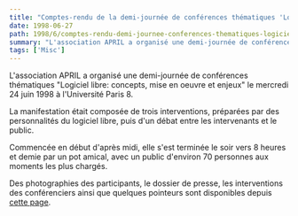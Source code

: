 ```yaml
---
title: "Comptes-rendu de la demi-journée de conférences thématiques 'Logiciel libre: concepts, mise en oeuvre et enjeux' organisée par APRIL"
date: 1998-06-27
path: 1998/6/comptes-rendu-demi-journee-conferences-thematiques-logiciel-libre-concepts-mise-oeuvre-enjeux-organisee-par-april
summary: "L'association APRIL a organisé une demi-journée de conférences thématiques \"Logiciel libre: concepts, mise en oeuvre et enjeux\" le mercredi 24 juin 1998 à l'Université Paris 8."
tags: ['Misc']
---
```


<P>
L'association APRIL a organisé une demi-journée de conférences thématiques
"Logiciel libre: concepts, mise en oeuvre et enjeux" le mercredi 24 juin
1998 à l'Université Paris 8.  </P>

<P> La manifestation était composée de trois interventions, préparées
par des personnalités du logiciel libre, puis d'un débat entre les
intervenants et le public.  </P>

<P> Commencée en début d'après midi, elle s'est terminée le soir vers 8
heures et demie par un pot amical, avec un public d'environ 70 personnes
aux moments les plus chargés.  </P>

<P> Des photographies des participants, le dossier de presse, les
interventions des conférenciers ainsi que quelques pointeurs sont
disponibles depuis <A HREF="http://www.april.org/Actions/Journee/">cette
page</A>.  </P>


